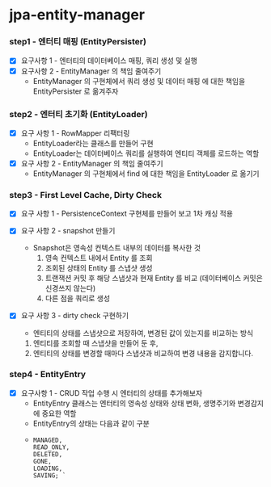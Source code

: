 # jpa-entity-manager

### step1 - 엔터티 매핑 (EntityPersister)

- [x] 요구사항 1 - 엔터티의 데이터베이스 매핑, 쿼리 생성 및 실행
- [x] 요구사항 2 - EntityManager 의 책임 줄여주기
  - EntityManager 의 구현체에서 쿼리 생성 및 데이터 매핑 에 대한 책임을 EntityPersister 로 옮겨주자

### step2 - 엔터티 초기화 (EntityLoader)

- [x] 요구 사항 1 - RowMapper 리팩터링
  - EntityLoader라는 클래스를 만들어 구현
  - EntityLoader는 데이터베이스 쿼리를 실행하여 엔티티 객체를 로드하는 역할
- [x] 요구 사항 2 - EntityManager 의 책임 줄여주기
  - EntityManager 의 구현체에서 find 에 대한 책임을 EntityLoader 로 옮기기


### step3 - First Level Cache, Dirty Check

- [x] 요구 사항 1 - PersistenceContext 구현체를 만들어 보고 1차 캐싱 적용
- [x] 요구 사항 2 - snapshot 만들기
  - Snapshot은 영속성 컨텍스트 내부의 데이터를 복사한 것
    1. 영속 컨텍스트 내에서 Entity 를 조회
    2. 조회된 상태의 Entity 를 스냅샷 생성
    3. 트랜잭션 커밋 후 해당 스냅샷과 현재 Entity 를 비교 (데이터베이스 커밋은 신경쓰지 않는다)
    4. 다른 점을 쿼리로 생성

- [x] 요구 사항 3 - dirty check 구현하기
  - 엔티티의 상태를 스냅샷으로 저장하여, 변경된 값이 있는지를 비교하는 방식
  1. 엔티티를 조회할 때 스냅샷을 만들어 둔 후,
  2. 엔티티의 상태를 변경할 때마다 스냅샷과 비교하여 변경 내용을 감지합니다.

### step4 - EntityEntry

- [x] 요구사항 1 - CRUD 작업 수행 시 엔터티의 상태를 추가해보자
  - EntityEntry 클래스는 엔터티의 영속성 상태와 상태 변화, 생명주기와 변경감지에 중요한 역할
  - EntityEntry의 상태는 다음과 같이 구분
  - ```angular2html
    MANAGED,
    READ_ONLY,
    DELETED,
    GONE,
    LOADING,
    SAVING; `
    ```
